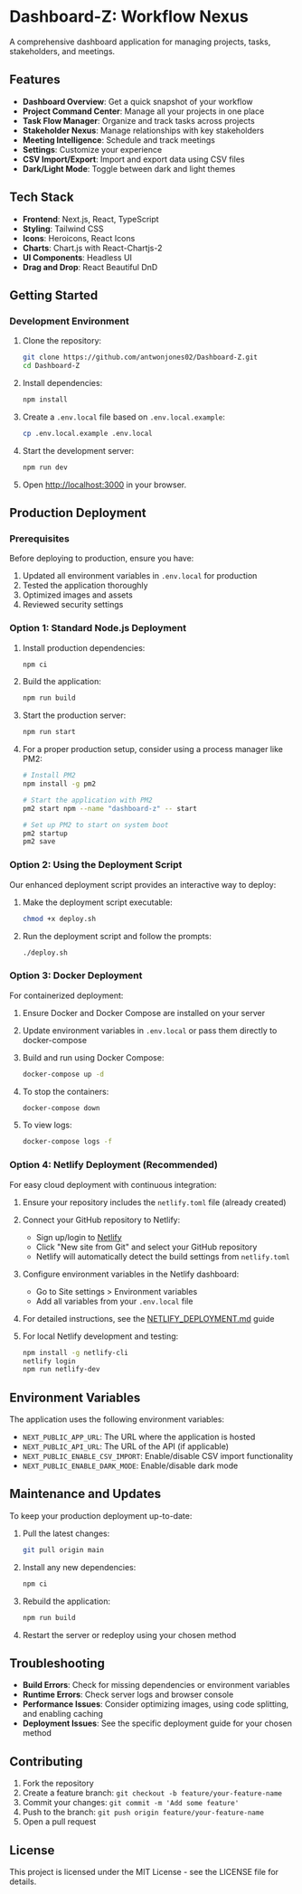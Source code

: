 # Dashboard-Z: Workflow Nexus

A comprehensive dashboard application for managing projects, tasks, stakeholders, and meetings.

## Features

- **Dashboard Overview**: Get a quick snapshot of your workflow
- **Project Command Center**: Manage all your projects in one place
- **Task Flow Manager**: Organize and track tasks across projects
- **Stakeholder Nexus**: Manage relationships with key stakeholders
- **Meeting Intelligence**: Schedule and track meetings
- **Settings**: Customize your experience
- **CSV Import/Export**: Import and export data using CSV files
- **Dark/Light Mode**: Toggle between dark and light themes

## Tech Stack

- **Frontend**: Next.js, React, TypeScript
- **Styling**: Tailwind CSS
- **Icons**: Heroicons, React Icons
- **Charts**: Chart.js with React-Chartjs-2
- **UI Components**: Headless UI
- **Drag and Drop**: React Beautiful DnD

## Getting Started

### Development Environment

1. Clone the repository:
   ```bash
   git clone https://github.com/antwonjones02/Dashboard-Z.git
   cd Dashboard-Z
   ```

2. Install dependencies:
   ```bash
   npm install
   ```

3. Create a `.env.local` file based on `.env.local.example`:
   ```bash
   cp .env.local.example .env.local
   ```

4. Start the development server:
   ```bash
   npm run dev
   ```

5. Open [http://localhost:3000](http://localhost:3000) in your browser.

## Production Deployment

### Prerequisites

Before deploying to production, ensure you have:

1. Updated all environment variables in `.env.local` for production
2. Tested the application thoroughly
3. Optimized images and assets
4. Reviewed security settings

### Option 1: Standard Node.js Deployment

1. Install production dependencies:
   ```bash
   npm ci
   ```

2. Build the application:
   ```bash
   npm run build
   ```

3. Start the production server:
   ```bash
   npm run start
   ```

4. For a proper production setup, consider using a process manager like PM2:
   ```bash
   # Install PM2
   npm install -g pm2
   
   # Start the application with PM2
   pm2 start npm --name "dashboard-z" -- start
   
   # Set up PM2 to start on system boot
   pm2 startup
   pm2 save
   ```

### Option 2: Using the Deployment Script

Our enhanced deployment script provides an interactive way to deploy:

1. Make the deployment script executable:
   ```bash
   chmod +x deploy.sh
   ```

2. Run the deployment script and follow the prompts:
   ```bash
   ./deploy.sh
   ```

### Option 3: Docker Deployment

For containerized deployment:

1. Ensure Docker and Docker Compose are installed on your server
2. Update environment variables in `.env.local` or pass them directly to docker-compose
3. Build and run using Docker Compose:
   ```bash
   docker-compose up -d
   ```

4. To stop the containers:
   ```bash
   docker-compose down
   ```

5. To view logs:
   ```bash
   docker-compose logs -f
   ```

### Option 4: Netlify Deployment (Recommended)

For easy cloud deployment with continuous integration:

1. Ensure your repository includes the `netlify.toml` file (already created)

2. Connect your GitHub repository to Netlify:
   - Sign up/login to [Netlify](https://netlify.com)
   - Click "New site from Git" and select your GitHub repository
   - Netlify will automatically detect the build settings from `netlify.toml`

3. Configure environment variables in the Netlify dashboard:
   - Go to Site settings > Environment variables
   - Add all variables from your `.env.local` file

4. For detailed instructions, see the [NETLIFY_DEPLOYMENT.md](NETLIFY_DEPLOYMENT.md) guide

5. For local Netlify development and testing:
   ```bash
   npm install -g netlify-cli
   netlify login
   npm run netlify-dev
   ```

## Environment Variables

The application uses the following environment variables:

- `NEXT_PUBLIC_APP_URL`: The URL where the application is hosted
- `NEXT_PUBLIC_API_URL`: The URL of the API (if applicable)
- `NEXT_PUBLIC_ENABLE_CSV_IMPORT`: Enable/disable CSV import functionality
- `NEXT_PUBLIC_ENABLE_DARK_MODE`: Enable/disable dark mode

## Maintenance and Updates

To keep your production deployment up-to-date:

1. Pull the latest changes:
   ```bash
   git pull origin main
   ```

2. Install any new dependencies:
   ```bash
   npm ci
   ```

3. Rebuild the application:
   ```bash
   npm run build
   ```

4. Restart the server or redeploy using your chosen method

## Troubleshooting

- **Build Errors**: Check for missing dependencies or environment variables
- **Runtime Errors**: Check server logs and browser console
- **Performance Issues**: Consider optimizing images, using code splitting, and enabling caching
- **Deployment Issues**: See the specific deployment guide for your chosen method

## Contributing

1. Fork the repository
2. Create a feature branch: `git checkout -b feature/your-feature-name`
3. Commit your changes: `git commit -m 'Add some feature'`
4. Push to the branch: `git push origin feature/your-feature-name`
5. Open a pull request

## License

This project is licensed under the MIT License - see the LICENSE file for details.